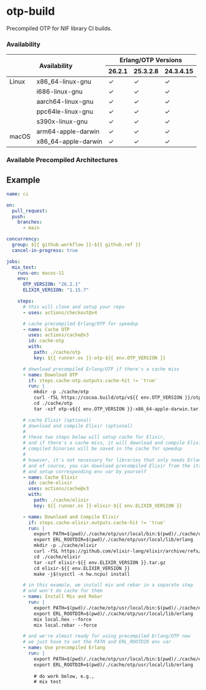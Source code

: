 # otp-build

Precompiled OTP for NIF library CI builds.

### Availability

<table>
<thead>
  <tr>
    <th colspan="2" rowspan="2">Availability<br></th>
    <th colspan="3">Erlang/OTP Versions</th>
  </tr>
  <tr>
    <th>26.2.1</th>
    <th>25.3.2.8</th>
    <th>24.3.4.15</th>
  </tr>
</thead>
<tbody>
  <tr>
    <td>Linux</td>
    <td>x86_64-linux-gnu</td>
    <td>✓</td>
    <td>✓</td>
    <td>✓</td>
  </tr>
  <tr>
    <td></td>
    <td>i686-linux-gnu</td>
    <td>✓</td>
    <td>✓</td>
    <td>✓</td>
  </tr>
  <tr>
    <td></td>
    <td>aarch64-linux-gnu</td>
    <td>✓</td>
    <td>✓</td>
    <td>✓</td>
  </tr>
  <tr>
    <td></td>
    <td>ppc64le-linux-gnu</td>
    <td>✓</td>
    <td>✓</td>
    <td>✓</td>
  </tr>
  <tr>
    <td></td>
    <td>s390x-linux-gnu</td>
    <td>✓</td>
    <td>✓</td>
    <td>✓</td>
  </tr>
  <tr>
    <td rowspan="2">macOS</td>
    <td>arm64-apple-darwin</td>
    <td>✓</td>
    <td>✓</td>
    <td>✓</td>
  </tr>
  <tr>
    <td>x86_64-apple-darwin</td>
    <td>✓</td>
    <td>✓</td>
    <td>✓</td>
  </tr>
</tbody>
</table>

### Available Precompiled Architectures

## Example

```yaml
name: ci

on:
  pull_request:
  push:
    branches:
      - main

concurrency:
  group: ${{ github.workflow }}-${{ github.ref }}
  cancel-in-progress: true

jobs:
  mix_test:
    runs-on: macos-11
    env:
      OTP_VERSION: "26.2.1"
      ELIXIR_VERSION: "1.15.7"

    steps:
      # this will clone and setup your repo
      - uses: actions/checkout@v4

      # cache precompiled Erlang/OTP for speedup
      - name: Cache OTP
        uses: actions/cache@v3
        id: cache-otp
        with:
          path: ./cache/otp
          key: ${{ runner.os }}-otp-${{ env.OTP_VERSION }}

      # download precompiled Erlang/OTP if there's a cache miss
      - name: Download OTP
        if: steps.cache-otp.outputs.cache-hit != 'true'
        run: |
          mkdir -p ./cache/otp
          curl -fSL https://cocoa.build/otp/v${{ env.OTP_VERSION }}/otp-x86_64-apple-darwin.tar.gz -o ./cache/otp/otp-v${{ env.OTP_VERSION }}-x86_64-apple-darwin.tar.gz
          cd ./cache/otp
          tar -xzf otp-v${{ env.OTP_VERSION }}-x86_64-apple-darwin.tar.gz

      # cache Elixir (optional)
      # download and compile Elixir (optional)
      #
      # these two steps below will setup cache for Elixir,
      # and if there's a cache miss, it will download and compile Elixir,
      # compiled binaries will be saved in the cache for speedup
      #
      # however, it's not necessary for libraries that only needs Erlang/OTP
      # and of course, you can download precompiled Elixir from the its offical repo
      # and setup corresponding env var by yourself
      - name: Cache Elixir
        id: cache-elixir
        uses: actions/cache@v3
        with:
          path: ./cache/elixir
          key: ${{ runner.os }}-elixir-${{ env.ELIXIR_VERSION }}

      - name: Download and Compile Elixir
        if: steps.cache-elixir.outputs.cache-hit != 'true'
        run: |
          export PATH=$(pwd)/./cache/otp/usr/local/bin:$(pwd)/./cache/elixir/elixir-${{ env.ELIXIR_VERSION }}/bin:${PATH}
          export ERL_ROOTDIR=$(pwd)/./cache/otp/usr/local/lib/erlang
          mkdir -p ./cache/elixir
          curl -fSL https://github.com/elixir-lang/elixir/archive/refs/tags/v${{ env.ELIXIR_VERSION }}.tar.gz -o ./cache/elixir/elixir-${{ env.ELIXIR_VERSION }}.tar.gz
          cd ./cache/elixir
          tar -xzf elixir-${{ env.ELIXIR_VERSION }}.tar.gz
          cd elixir-${{ env.ELIXIR_VERSION }}
          make -j$(sysctl -n hw.ncpu) install

      # in this example, we install mix and rebar in a separate step
      # and won't do cache for them
      - name: Install Mix and Rebar
        run: |
          export PATH=$(pwd)/./cache/otp/usr/local/bin:$(pwd)/./cache/elixir/elixir-${{ env.ELIXIR_VERSION }}/bin:${PATH}
          export ERL_ROOTDIR=$(pwd)/./cache/otp/usr/local/lib/erlang
          mix local.hex --force
          mix local.rebar --force

      # and we're almost ready for using precompiled Erlang/OTP now
      # we just have to set the PATH and ERL_ROOTDIR env var
      - name: Use precompiled Erlang
        run: |
          export PATH=$(pwd)/./cache/otp/usr/local/bin:$(pwd)/./cache/elixir/elixir-${{ env.ELIXIR_VERSION }}/bin:${PATH}
          export ERL_ROOTDIR=$(pwd)/./cache/otp/usr/local/lib/erlang
          
          # do work below, e.g.,
          # mix test
```
